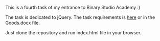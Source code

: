 This is a fourth task of my entrance to Binary Studio Academy :)

The task is dedicated to jQuery. The task requirements is <a href="https://docs.google.com/document/d/176KJjpd2aHX50QAVZcJJilVIPX9A7i0_mTYGBosy1i0/edit">here</a> or in the Goods.docx file.

Just clone the repository and run index.html file in your browser.
